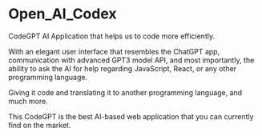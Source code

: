 # Open_AI_Codex

CodeGPT AI Application that helps us to code more efficiently. 

With an elegant user interface that resembles the ChatGPT app, communication with advanced GPT3 model API, and most importantly, the ability to ask the AI for help regarding JavaScript, React, or any other programming language.

Giving it code and translating it to another programming language, and much more.

This CodeGPT is the best AI-based web application that you can currently find on the market. 
